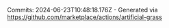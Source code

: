 Commits: 2024-06-23T10:48:18.176Z - Generated via https://github.com/marketplace/actions/artificial-grass
<br>
